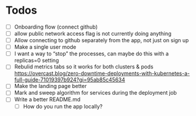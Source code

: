 # Todos
- [ ] Onboarding flow (connect github)
- [ ] allow public network access flag is not currently doing anything
- [ ] Allow connecting to github separately from the app, not just on sign up
- [ ] Make a single user mode
- [ ] I want a way to “stop” the processes, can maybe do this with a replicas=0 setting
- [ ] Rebulid metrics tabs so it works for both clusters & pods
      https://overcast.blog/zero-downtime-deployments-with-kubernetes-a-full-guide-71019397b924?gi=95ab85c45634
- [ ] Make the landing page better
- [ ] Mark and sweep algorithm for services during the deployment job
- [ ] Write a better README.md
  - [ ] How do you run the app locally?
